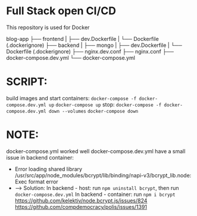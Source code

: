 # Full Stack open CI/CD
This repository is used for Docker

blog-app
  ├── frontend
  |     ├── dev.Dockerfile
  |     └── Dockerfile (.dockerignore)
  ├── backend
  |     ├── mongo
  |     ├── dev.Dockerfile
  |     └── Dockerfile (.dockerignore)
  ├── nginx.dev.conf
  ├── nginx.conf
  ├── docker-compose.dev.yml
  └── docker-compose.yml

# SCRIPT:
build images and start containers:
  `docker-compose -f docker-compose.dev.yml up`
  `docker-compose up`
stop:
  `docker-compose -f docker-compose.dev.yml down --volumes`
  `docker-compose down`

# NOTE:
docker-compose.yml worked well
docker-compose.dev.yml have a small issue in backend container:
  - Error loading shared library /usr/src/app/node_modules/bcrypt/lib/binding/napi-v3/bcrypt_lib.node: Exec format error
  - --> Solution:
    In backend - host: run `npm uninstall bcrypt`, then run `docker-compose.dev.yml`
    In backend - container: run `npm i bcrypt`
    https://github.com/kelektiv/node.bcrypt.js/issues/824
    https://github.com/compdemocracy/polis/issues/1391

